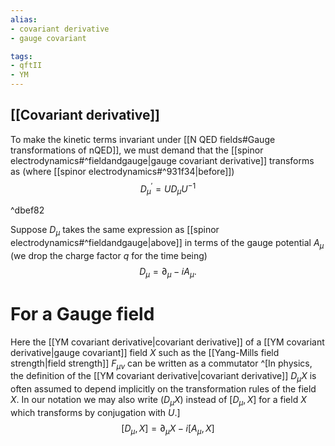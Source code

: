 ```yaml
---
alias:
- covariant derivative
- gauge covariant

tags:
- qftII
- YM
---
```

## [[Covariant derivative]]
To make the kinetic terms invariant under [[N QED fields#Gauge transformations of nQED]], we must demand that the [[spinor electrodynamics#^fieldandgauge|gauge covariant derivative]] transforms as (where [[spinor electrodynamics#^931f34|before]])
$$
D_{\mu}^{\prime}=U D_{\mu} U^{-1}
$$

^dbef82

Suppose $D_{\mu}$ takes the same expression as  [[spinor electrodynamics#^fieldandgauge|above]] in terms of the gauge potential $A_{\mu}$ (we drop the charge factor $q$ for the time being)
$$
D_{\mu}=\partial_{\mu}-i A_{\mu} .
$$

# For a Gauge field

Here the [[YM covariant derivative|covariant derivative]] of a [[YM covariant derivative|gauge covariant]] field $X$ such as the [[Yang-Mills field strength|field strength]] $F_{\mu \nu}$ can be written as a commutator ^[In physics, the definition of the [[YM covariant derivative|covariant derivative]] $D_{\mu} X$ is often assumed to depend implicitly on the transformation rules of the field $X$. In our notation we may also write $\left(D_{\mu} X\right)$ instead of $\left[D_{\mu}, X\right]$ for a field $X$ which transforms by conjugation with $U$.]
$$
\left[D_{\mu}, X\right]=\partial_{\mu} X-i\left[A_{\mu}, X\right]
$$
